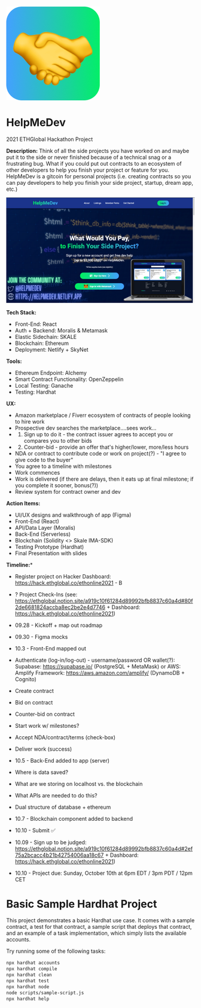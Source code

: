 ![image](./src/brand/HelpMeDev__Logo1.png)

# HelpMeDev
2021 ETHGlobal Hackathon Project

**Description:** Think of all the side projects you have worked on and maybe put it to the side or never finished because of a technical snag or a frustrating bug. What if you could put out contracts to an ecosystem of other developers to help you finish your project or feature for you. HelpMeDev is a gitcoin for personal projects (i.e. creating contracts so you can pay developers to help you finish your side project, startup, dream app, etc.)

![image](./src/brand/HelpMeDev-banner.png)

**Tech Stack:**
- Front-End: React
- Auth + Backend: Moralis & Metamask
- Elastic Sidechain: SKALE
- Blockchain: Ethereum
- Deployment: Netlify + SkyNet

**Tools:**
- Ethereum Endpoint: Alchemy
- Smart Contract Functionality: OpenZeppelin
- Local Testing: Ganache
- Testing: Hardhat

**UX:**
- Amazon marketplace / Fiverr ecosystem of contracts of people looking to hire work
- Prospective dev searches the marketplace....sees work...
- 1. Sign up to do it - the contract issuer agrees to accept you or compares you to other bids
- 2. Counter-bid - provide an offer that's higher/lower, more/less hours
- NDA or contract to contribute code or work on project(?) - "I agree to give code to the buyer"
- You agree to a timeline with milestones
- Work commences
- Work is delivered (if there are delays, then it eats up at final milestone; if you complete it sooner, bonus(?))
- Review system for contract owner and dev

**Action Items:**
- UI/UX designs and walkthrough of app (Figma)
- Front-End (React)
- API/Data Layer (Moralis)
- Back-End (Serverless)
- Blockchain (Solidity <> Skale IMA-SDK)
- Testing Prototype (Hardhat)
- Final Presentation with slides


**Timeline:***
- Register project on Hacker Dashboard: https://hack.ethglobal.co/ethonline2021 - B
- ? Project Check-Ins (see: https://ethglobal.notion.site/a919c10f61284d89992bfb8837c60a4d#80f2de6681824accba8ec2be2e4d7746 + Dashboard: https://hack.ethglobal.co/ethonline2021)

- 09.28 - Kickoff + map out roadmap
- 09.30 - Figma mocks
- 10.3 - Front-End mapped out
-   Authenticate (log-in/log-out) - username/password OR wallet(?): Supabase: https://supabase.io/ (PostgreSQL + MetaMask) or AWS: Amplify Framework: https://aws.amazon.com/amplify/ (DynamoDB + Cognito)
-   Create contract
-   Bid on contract
-   Counter-bid on contract
-   Start work w/ milestones?
-   Accept NDA/contract/terms (check-box)
-   Deliver work (success)
- 10.5 - Back-End added to app (server)
-   Where is data saved?
-   What are we storing on localhost vs. the blockchain
-   What APIs are needed to do this?
-   Dual structure of database + ethereum
- 10.7 - Blockchain component added to backend
- 10.10 - Submit ✅

- 10.09 - Sign up to be judged: https://ethglobal.notion.site/a919c10f61284d89992bfb8837c60a4d#2ef75a2bcacc4b21b42754006aa18c67 + Dashboard: https://hack.ethglobal.co/ethonline2021)
- 10.10 - Project due: Sunday, October 10th at 6pm EDT / 3pm PDT / 12pm CET


# Basic Sample Hardhat Project

This project demonstrates a basic Hardhat use case. It comes with a sample contract, a test for that contract, a sample script that deploys that contract, and an example of a task implementation, which simply lists the available accounts.

Try running some of the following tasks:

```shell
npx hardhat accounts
npx hardhat compile
npx hardhat clean
npx hardhat test
npx hardhat node
node scripts/sample-script.js
npx hardhat help
```
